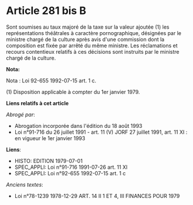 # Article 281 bis B

Sont soumises au taux majoré de la taxe sur la valeur ajoutée (1) les représentations théâtrales à caractère pornographique,
désignées par le ministre chargé de la culture après avis d'une commission dont la composition est fixée par arrêté du même
ministre. Les réclamations et recours contentieux relatifs à ces décisions sont instruits par le ministre chargé de la
culture.

**Nota:**

Nota : Loi 92-655 1992-07-15 art. 1 c.

(1) Disposition applicable à compter du 1er janvier 1979.

**Liens relatifs à cet article**

_Abrogé par_:

  - Abrogation incorporée dans l'édition du 18 août 1993
  - Loi n°91-716 du 26 juillet 1991 - art. 11 (V) JORF 27 juillet 1991, art. 11 XI : en vigueur le 1er janvier 1993

**Liens**:

  - HISTO: EDITION 1979-07-01
  - SPEC_APPLI: Loi n°91-716 1991-07-26 art. 11 XI
  - SPEC_APPLI: Loi n°92-655 1992-07-15 art. 1 c

_Anciens textes_:

  - Loi n°78-1239 1978-12-29 ART. 14 II 1 ET 4, III FINANCES POUR 1979
